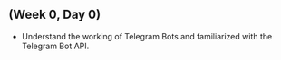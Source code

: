 ## (Week 0, Day 0)

 - Understand the working of Telegram Bots and familiarized with the Telegram Bot API.